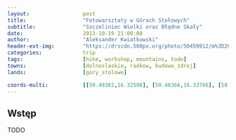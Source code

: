 ```yaml
---
layout:                 post
title:                  "Fotowarsztaty w Górach Stołowych"
subtitle:               "Szczeliniec Wielki oraz Błędne Skały"
date:                   2013-10-19 21:00:00
author:                 "Aleksander Kwiatkowski"
header-ext-img:         "https://drscdn.500px.org/photo/50459912/m%3D2048/750b58d4934278a4818697c526d28c90"
categories:             trip
tags:                   [hike, workshop, mountains, todo]
towns:                  [dolnoslaskie, radkow, kudowa_zdroj]
lands:                  [gory_stolowe]

coords-multi:           [[50.49382,16.32598], [50.48366,16.33766], [50.48498,16.34238]]
---
```


Wstęp
-----

TODO
